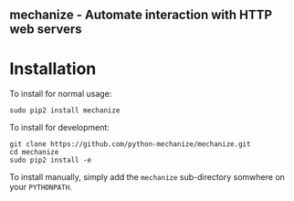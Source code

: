 mechanize - Automate interaction with HTTP web servers
----------------------------------------------------------

Installation
==============

To install for normal usage:
```
sudo pip2 install mechanize
```

To install for development:
```
git clone https://github.com/python-mechanize/mechanize.git
cd mechanize
sudo pip2 install -e
```

To install manually, simply add the `mechanize` sub-directory somwhere on your
`PYTHONPATH`.
